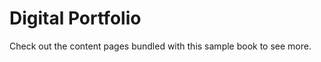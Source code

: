 # Digital Portfolio
Check out the content pages bundled with this sample book to see more.

```{tableofcontents}
```
